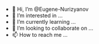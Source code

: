 - 👋 Hi, I’m @Eugene-Nurizyanov
- 👀 I’m interested in ...
- 🌱 I’m currently learning ...
- 💞️ I’m looking to collaborate on ...
- 📫 How to reach me ...

<!---
Eugene-Nurizyanov/Eugene-Nurizyanov is a ✨ special ✨ repository because its `README.md` (this file) appears on your GitHub profile.
You can click the Preview link to take a look at your changes.
--->
